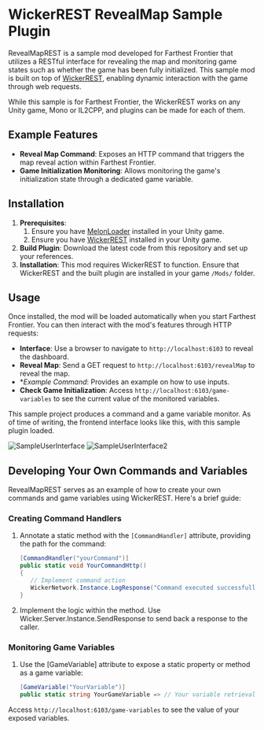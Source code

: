 # WickerREST RevealMap Sample Plugin

RevealMapREST is a sample mod developed for Farthest Frontier that utilizes a RESTful interface for revealing the map and monitoring game states such as whether the game has been fully initialized. This sample mod is built on top of [WickerREST](https://github.com/derekShaheen/WickerREST), enabling dynamic interaction with the game through web requests.

While this sample is for Farthest Frontier, the WickerREST works on any Unity game, Mono or IL2CPP, and plugins can be made for each of them.

## Example Features

- **Reveal Map Command**: Exposes an HTTP command that triggers the map reveal action within Farthest Frontier.
- **Game Initialization Monitoring**: Allows monitoring the game's initialization state through a dedicated game variable.

## Installation

1. **Prerequisites**: 
    1. Ensure you have [MelonLoader](https://melonwiki.xyz/) installed in your Unity game.
    2. Ensure you have [WickerREST](https://github.com/derekShaheen/WickerREST) installed in your Unity game.
2. **Build Plugin**: Download the latest code from this repository and set up your references. 
3. **Installation**: This mod requires WickerREST to function. Ensure that WickerREST and the built plugin are installed in your game `/Mods/` folder.

## Usage

Once installed, the mod will be loaded automatically when you start Farthest Frontier. You can then interact with the mod's features through HTTP requests:

- **Interface**: Use a browser to navigate to `http://localhost:6103` to reveal the dashboard.
- **Reveal Map**: Send a GET request to `http://localhost:6103/revealMap` to reveal the map.
- **Example Command*: Provides an example on how to use inputs.
- **Check Game Initialization**: Access `http://localhost:6103/game-variables` to see the current value of the monitored variables.

This sample project produces a command and a game variable monitor. As of time of writing, the frontend interface looks like this, with this sample plugin loaded.

![SampleUserInterface](https://i.imgur.com/SFzaWUX.png)
![SampleUserInterface2](https://i.imgur.com/zMIWMhI.png)

## Developing Your Own Commands and Variables

RevealMapREST serves as an example of how to create your own commands and game variables using WickerREST. Here's a brief guide:

### Creating Command Handlers

1. Annotate a static method with the `[CommandHandler]` attribute, providing the path for the command:
    ```csharp
    [CommandHandler("yourCommand")]
    public static void YourCommandHttp()
    {
       // Implement command action
       WickerNetwork.Instance.LogResponse("Command executed successfully"); // Send response to the web service
    }
    ```
2. Implement the logic within the method. Use Wicker.Server.Instance.SendResponse to send back a response to the caller.

### Monitoring Game Variables

1. Use the [GameVariable] attribute to expose a static property or method as a game variable:

    ```csharp
    [GameVariable("YourVariable")]
    public static string YourGameVariable => // Your variable retrieval logic here
    ```

Access `http://localhost:6103/game-variables` to see the value of your exposed variables.